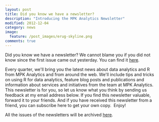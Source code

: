 ```yaml
---
layout: post
title: Did you know we have a newsletter?
description: "Introducing the MPK Analytics Newsletter"
modified: 2012-12-04
category: news
image:
  feature: /post_images/erug-skyline.png
comments: true  
---
```

Did you know we have a newsletter? We cannot blame you if you did not know since the first issue came out yesterday. You can find it <a href="http://us5.campaign-archive2.com/?u=7ee452410af66285cb3097b5d&amp;id=105fce0512&amp;e=8e2c39bef1">here</a>.

Every quarter, we'll bring you the latest news about data analytics and R from MPK Analytics and from around the web. We'll include tips and tricks on using R for data analytics, feature blog posts and publications and information about services and initiatives from the team at MPK Analytics. This newsletter is for you, so let us know what you think by sending us feedback at my email address below. If you find this newsletter valuable, forward it to your friends. And if you have received this newsletter from a friend, you can subscribe here to get your own copy.  Enjoy!

All the issues of the newsletters will be archived <a href="http://mpkanalytics.com/newsletters/">here</a>.
